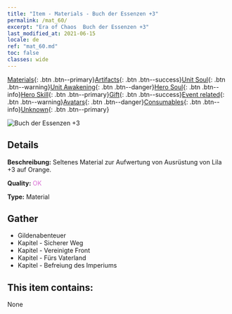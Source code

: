 ```yaml
---
title: "Item - Materials - Buch der Essenzen +3"
permalink: /mat_60/
excerpt: "Era of Chaos  Buch der Essenzen +3"
last_modified_at: 2021-06-15
locale: de
ref: "mat_60.md"
toc: false
classes: wide
---
```

 [Materials](/ItemsDE/){: .btn .btn--primary}[Artifacts](/ItemsDE/Artifacts/){: .btn .btn--success}[Unit Soul](/ItemsDE/UnitSoul/){: .btn .btn--warning}[Unit Awakening](/ItemsDE/UnitAwakening/){: .btn .btn--danger}[Hero Soul](/ItemsDE/HeroSoul/){: .btn .btn--info}[Hero Skill](/ItemsDE/HeroSkill/){: .btn .btn--primary}[Gift](/ItemsDE/Gift/){: .btn .btn--success}[Event related](/ItemsDE/Events/){: .btn .btn--warning}[Avatars](/ItemsDE/Avatars/){: .btn .btn--danger}[Consumables](/ItemsDE/Consumables/){: .btn .btn--info}[Unknown](/ItemsDE/Unknown/){: .btn .btn--primary}

 ![Buch der Essenzen +3](/images/t/i_cailiao_hexin2.png)

## Details
 **Beschreibung:** Seltenes Material zur Aufwertung von Ausrüstung von Lila +3 auf Orange.

 **Quality:** <span style="color: #DA70D6">OK</span>

 **Type:** Material

## Gather

*    Gildenabenteuer 
*    Kapitel - Sicherer Weg 
*    Kapitel - Vereinigte Front 
*    Kapitel - Fürs Vaterland 
*    Kapitel - Befreiung des Imperiums 

## This item contains:

  None

